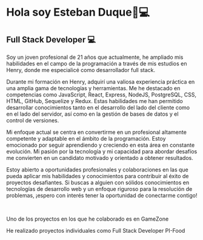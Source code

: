 <h1>Hola soy Esteban Duque👋💻</h1>


<h2>Full Stack Developer 💻</h2>


<p>Soy un joven profesional de 21 años que actualmente, he ampliado mis habilidades en el campo de la programación a través de mis estudios en Henry, donde me especialicé como desarrollador full stack.

Durante mi formación en Henry, adquirí una valiosa experiencia práctica en una amplia gama de tecnologías y herramientas. Me he destacado en competencias como JavaScript, React, Express, NodeJS, PostgreSQL, CSS, HTML, GitHub, Sequelize y Redux. Estas habilidades me han permitido desarrollar conocimientos tanto en el desarrollo del lado del cliente como en el lado del servidor, así como en la gestión de bases de datos y el control de versiones.

Mi enfoque actual se centra en convertirme en un profesional altamente competente y adaptable en el ámbito de la programación. Estoy emocionado por seguir aprendiendo y creciendo en esta área en constante evolución. Mi pasión por la tecnología y mi capacidad para abordar desafíos me convierten en un candidato motivado y orientado a obtener resultados.

Estoy abierto a oportunidades profesionales y colaboraciones en las que pueda aplicar mis habilidades y conocimientos para contribuir al éxito de proyectos desafiantes. Si buscas a alguien con sólidos conocimientos en tecnologías de desarrollo web y un enfoque riguroso para la resolución de problemas, ¡espero con interés tener la oportunidad de conectarme contigo!</p>

</br>
<p>Uno de los proyectos en los que he colaborado es en GameZone</p>

<p>He realizado proyectos individuales como Full Stack Developer PI-Food</p>




